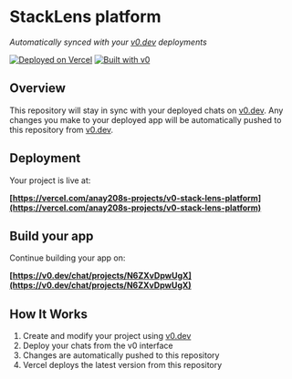 # StackLens platform

*Automatically synced with your [v0.dev](https://v0.dev) deployments*

[![Deployed on Vercel](https://img.shields.io/badge/Deployed%20on-Vercel-black?style=for-the-badge&logo=vercel)](https://vercel.com/anay208s-projects/v0-stack-lens-platform)
[![Built with v0](https://img.shields.io/badge/Built%20with-v0.dev-black?style=for-the-badge)](https://v0.dev/chat/projects/N6ZXvDpwUgX)

## Overview

This repository will stay in sync with your deployed chats on [v0.dev](https://v0.dev).
Any changes you make to your deployed app will be automatically pushed to this repository from [v0.dev](https://v0.dev).

## Deployment

Your project is live at:

**[https://vercel.com/anay208s-projects/v0-stack-lens-platform](https://vercel.com/anay208s-projects/v0-stack-lens-platform)**

## Build your app

Continue building your app on:

**[https://v0.dev/chat/projects/N6ZXvDpwUgX](https://v0.dev/chat/projects/N6ZXvDpwUgX)**

## How It Works

1. Create and modify your project using [v0.dev](https://v0.dev)
2. Deploy your chats from the v0 interface
3. Changes are automatically pushed to this repository
4. Vercel deploys the latest version from this repository
